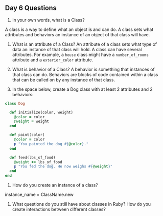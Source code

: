 ## Day 6 Questions

1. In your own words, what is a Class?

A class is a way to define what an object is and can do. A class sets what attributes and behaviors an instance of an object of that class will have.

1. What is an attribute of a Class?
An attribute of a class sets what type of data an instance of that class will hold. A class can have several attributes. For example, a `house` class might have a `number_of_rooms` attribute and a `exterior_color` attribute.

1. What is behavior of a Class?
A behavior is something that instances of that class can do. Behaviors are blocks of code contained within a class that can be called on by any instance of that class.

1. In the space below, create a Dog class with at least 2 attributes and 2 behaviors:

```Ruby
class Dog

  def initialize(color, weight)
    @color = color
    @weight = weight
  end

  def paint(color)
    @color = color
    p "You painted the dog #{@color}."
  end

  def feed(lbs_of_food)
    @weight += lbs_of_food
    p "You fed the dog. He now weighs #{@weight}"
  end
end
```

1. How do you create an instance of a class?

instance_name = ClassName.new

1. What questions do you still have about classes in Ruby?
How do you create interactions between different classes?
